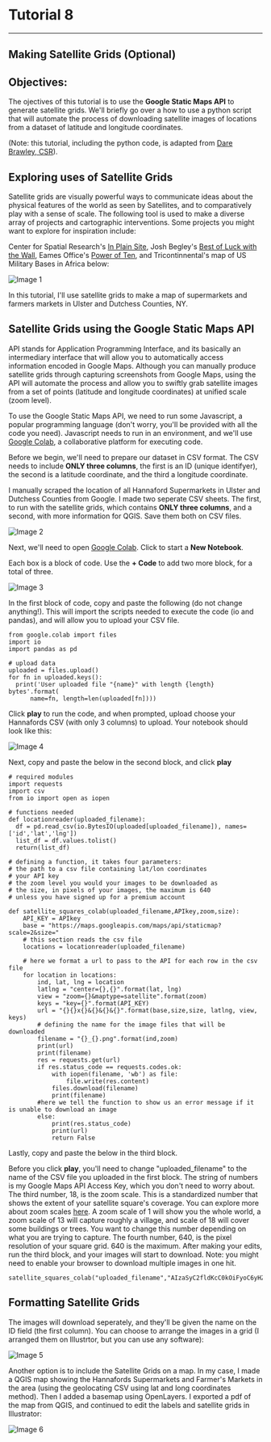 # Tutorial 8
-------------------------

## Making Satellite Grids (Optional)

## Objectives: 

The ojectives of this tutorial is to use the **Google Static Maps API** to generate satellite grids. We'll briefly go over a how to use a python script that will automate the process of downloading satellite images of locations from a dataset of latitude and longitude coordinates. 

(Note: this tutorial, including the python code, is adapted from [Dare Brawley, CSR](https://centerforspatialresearch.github.io/methods-in-spatial-research-fa2021/tutorials/tutorial05b/)). 

## Exploring uses of Satellite Grids

Satellite grids are visually powerful ways to communicate ideas about the physical features of the world as seen by Satellites, and to comparatively play with a sense of scale. The following tool is used to make a diverse array of projects and cartographic interventions. Some projects you might want to explore for inspiration include:  

Center for Spatial Research's [In Plain Site](https://c4sr.columbia.edu/projects/plain-sight),
Josh Begley's [Best of Luck with the Wall](https://vimeo.com/189004719),
Eames Office's [Power of Ten](https://www.youtube.com/watch?v=0fKBhvDjuy0), 
and Tricontinnental's map of US Military Bases in Africa below:

![Image 1](/Mapping-Global-Foodscapes/assets/img/Tutorial-8/1-Tutorial-8.jpeg)

In this tutorial, I'll use satellite grids to make a map of supermarkets and farmers markets in Ulster and Dutchess Counties, NY. 

## Satellite Grids using the Google Static Maps API

API stands for Application Programming Interface, and its basically an intermediary interface that will allow you to automatically access information encoded in Google Maps. Although you can manually produce satellite grids through capturing screenshots from Google Maps, using the API will automate the process and allow you to swiftly grab satellite images from a set of points (latitude and longitude coordinates) at unified scale (zoom level). 

To use the Google Static Maps API, we need to run some Javascript, a popular programming language (don't worry, you'll be provided with all the code you need). Javascript needs to run in an environment, and we'll use [Google Colab](https://colab.research.google.com/), a collaborative platform for executing code. 

Before we begin, we'll need to prepare our dataset in CSV format. The CSV needs to include **ONLY three columns**, the first is an ID (unique identifyer), the second is a latitude coordinate, and the third a longitude coordinate. 

I manually scraped the location of all Hannaford Supermarkets in Ulster and Dutchess Counties from Google. I made two seperate CSV sheets. The first, to run with the satellite grids, which contains **ONLY three columns**, and a second, with more information for QGIS. Save them both on CSV files. 

![Image 2](/Mapping-Global-Foodscapes/assets/img/Tutorial-8/2-Tutorial-8.png)

Next, we'll need to open [Google Colab](https://colab.research.google.com/). Click to start a **New Notebook**. 

Each box is a block of code. Use the **+ Code** to add two more block, for a total of three. 

![Image 3](/Mapping-Global-Foodscapes/assets/img/Tutorial-8/3-Tutorial-8.png)

In the first block of code, copy and paste the following (do not change anything!). This will import the scripts needed to execute the code (io and pandas), and will allow you to upload your CSV file. 

```
from google.colab import files
import io
import pandas as pd

# upload data
uploaded = files.upload()
for fn in uploaded.keys():
  print('User uploaded file "{name}" with length {length} bytes'.format(
      name=fn, length=len(uploaded[fn])))
``` 

Click **play** to run the code, and when prompted, upload choose your Hannafords CSV (with only 3 columns) to upload. Your notebook should look like this: 

![Image 4](/Mapping-Global-Foodscapes/assets/img/Tutorial-8/4-Tutorial-8.png)

Next, copy and paste the below in the second block, and click **play**

```
# required modules
import requests
import csv
from io import open as iopen

# functions needed
def locationreader(uploaded_filename):
  df = pd.read_csv(io.BytesIO(uploaded[uploaded_filename]), names=['id','lat','lng'])
  list_df = df.values.tolist()
  return(list_df)

# defining a function, it takes four parameters:
# the path to a csv file containing lat/lon coordinates
# your API key
# the zoom level you would your images to be downloaded as
# the size, in pixels of your images, the maximum is 640 
# unless you have signed up for a premium account

def satellite_squares_colab(uploaded_filename,APIkey,zoom,size):
    API_KEY = APIkey
    base = "https://maps.googleapis.com/maps/api/staticmap?scale=2&size="
    # this section reads the csv file
    locations = locationreader(uploaded_filename)
    
    # here we format a url to pass to the API for each row in the csv file
    for location in locations:
        ind, lat, lng = location
        latlng = "center={},{}".format(lat, lng)
        view = "zoom={}&maptype=satellite".format(zoom)
        keys = "key={}".format(API_KEY)
        url = "{}{}x{}&{}&{}&{}".format(base,size,size, latlng, view, keys)
        # defining the name for the image files that will be downloaded
        filename = "{}_{}.png".format(ind,zoom)
        print(url)
        print(filename)
        res = requests.get(url)
        if res.status_code == requests.codes.ok:  
            with iopen(filename, 'wb') as file:
                file.write(res.content)
            files.download(filename)
            print(filename)
        #here we tell the function to show us an error message if it is unable to download an image
        else:
            print(res.status_code)
            print(url)
            return False 
```

Lastly, copy and paste the below in the third block. 

Before you click **play**, you'll need to change "uploaded_filename" to the name of the CSV file you uploaded in the first block. The string of numbers is my Google Maps API Access Key, which you don't need to worry about. The third number, 18, is the zoom scale. This is a standardized number that shows the extent of your satellite square's coverage. You can explore more about zoom scales [here](https://wiki.openstreetmap.org/wiki/Zoom_levels). A zoom scale of 1 will show you the whole world, a zoom scale of 13 will capture roughly a village, and scale of 18 will cover some buildings or trees. You want to change this number depending on what you are trying to capture. The fourth number, 640, is the pixel resolution of your square grid. 640 is the maximum. After making your edits, run the third block, and your images will start to download. Note: you might need to enable your browser to download multiple images in one hit. 

```
satellite_squares_colab("uploaded_filename","AIzaSyC2fldKcC0kOiFyoC6yHZnOO6gt9PjOru8",18,640)
```

## Formatting Satellite Grids 

The images will download seperately, and they'll be given the name on the ID field (the first column). You can choose to arrange the images in a grid (I arranged them on Illustrtor, but you can use any software):

![Image 5](/Mapping-Global-Foodscapes/assets/img/Tutorial-8/5-Tutorial-8.png)

Another option is to include the Satellite Grids on a map. In my case, I made a QGIS map showing the Hannafords Supermarkets and Farmer's Markets in the area (using the geolocating CSV using lat and long coordinates method). Then I added a basemap using OpenLayers. I exported a pdf of the map from QGIS, and continued to edit the labels and satellite grids in Illustrator: 

![Image 6](/Mapping-Global-Foodscapes/assets/img/Tutorial-8/6-Tutorial-8.png)







